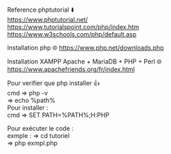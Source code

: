 Reference phptutorial ⬇️ <br>
      https://www.phptutorial.net/ <br>
      https://www.tutorialspoint.com/php/index.htm <br>
      https://www.w3schools.com/php/default.asp

Installation php 🌐
      https://www.php.net/downloads.php

Installation XAMPP Apache + MariaDB + PHP + Perl 🌐
     https://www.apachefriends.org/fr/index.html

Pour verifier que php installer 👍 <br>
    cmd => php -v <br>
        => echo %path% <br>
Pour installer : <br>
  cmd =>  SET PATH=%PATH%;H:PHP <br>

Pour exécuter le code : <br>
   exmple  : => cd tutoriel <br>
             => php exmpl.php 
